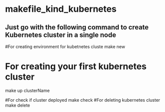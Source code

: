 # makefile_kind_kubernetes

## Just go with the following command to create Kubernetes cluster in a single node
#For creating environment for kubetnetes cluste 
make new

# For creating your first kubernetes cluster
make up clusterName

#For check if cluster deployed
make check
#For deleting kubernetes cluster 
make delete 
